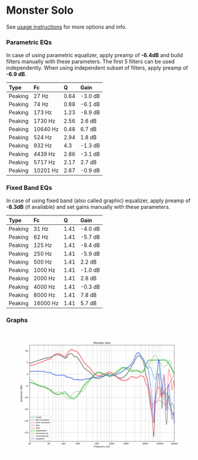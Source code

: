 # Monster Solo
See [usage instructions](https://github.com/jaakkopasanen/AutoEq#usage) for more options and info.

### Parametric EQs
In case of using parametric equalizer, apply preamp of **-6.4dB** and build filters manually
with these parameters. The first 5 filters can be used independently.
When using independent subset of filters, apply preamp of **-6.9 dB**.

| Type    | Fc       |    Q | Gain    |
|:--------|:---------|:-----|:--------|
| Peaking | 27 Hz    | 0.64 | -3.0 dB |
| Peaking | 74 Hz    | 0.88 | -6.1 dB |
| Peaking | 173 Hz   | 1.23 | -8.9 dB |
| Peaking | 1730 Hz  | 2.56 | 2.6 dB  |
| Peaking | 10640 Hz | 0.48 | 6.7 dB  |
| Peaking | 524 Hz   | 2.94 | 1.8 dB  |
| Peaking | 932 Hz   | 4.3  | -1.3 dB |
| Peaking | 4439 Hz  | 2.86 | -3.1 dB |
| Peaking | 5717 Hz  | 2.17 | 2.7 dB  |
| Peaking | 10201 Hz | 2.67 | -0.9 dB |

### Fixed Band EQs
In case of using fixed band (also called graphic) equalizer, apply preamp of **-8.3dB**
(if available) and set gains manually with these parameters.

| Type    | Fc       |    Q | Gain    |
|:--------|:---------|:-----|:--------|
| Peaking | 31 Hz    | 1.41 | -4.0 dB |
| Peaking | 62 Hz    | 1.41 | -5.7 dB |
| Peaking | 125 Hz   | 1.41 | -8.4 dB |
| Peaking | 250 Hz   | 1.41 | -5.9 dB |
| Peaking | 500 Hz   | 1.41 | 2.2 dB  |
| Peaking | 1000 Hz  | 1.41 | -1.0 dB |
| Peaking | 2000 Hz  | 1.41 | 2.8 dB  |
| Peaking | 4000 Hz  | 1.41 | -0.3 dB |
| Peaking | 8000 Hz  | 1.41 | 7.8 dB  |
| Peaking | 16000 Hz | 1.41 | 5.7 dB  |

### Graphs
![](./Monster%20Solo.png)